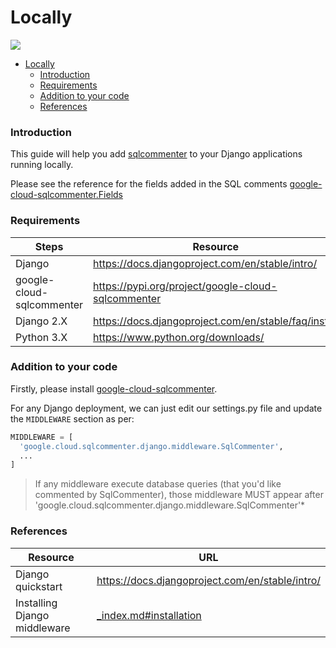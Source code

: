 # Locally
![](/docs/images/locally.png)


- [Locally](#locally)
    - [Introduction](#introduction)
    - [Requirements](#requirements)
    - [Addition to your code](#addition-to-your-code)
    - [References](#references)


### Introduction

This guide will help you add [sqlcommenter](/introduction) to your Django applications running locally.

Please see the reference for the fields added in the SQL comments [google-cloud-sqlcommenter.Fields](/python/django#fields)

### Requirements

| Steps                     | Resource                                             |
| ------------------------- | ---------------------------------------------------- |
| Django                    | https://docs.djangoproject.com/en/stable/intro/      |
| google-cloud-sqlcommenter | https://pypi.org/project/google-cloud-sqlcommenter   |
| Django 2.X                | https://docs.djangoproject.com/en/stable/faq/install |
| Python 3.X                | https://www.python.org/downloads/                    |

### Addition to your code

Firstly, please install [google-cloud-sqlcommenter](/python/django#installation).

For any Django deployment, we can just edit our settings.py file and update the `MIDDLEWARE` section as per:

```python
MIDDLEWARE = [
  'google.cloud.sqlcommenter.django.middleware.SqlCommenter',
  ...
]
```

>If any middleware execute database queries (that you'd like commented by SqlCommenter), those middleware MUST appear after
'google.cloud.sqlcommenter.django.middleware.SqlCommenter'*


### References

| Resource                     | URL                                              |
| ---------------------------- | ------------------------------------------------ |
| Django quickstart            | https://docs.djangoproject.com/en/stable/intro/  |
| Installing Django middleware | [_index.md#installation](_index.md#installation) |